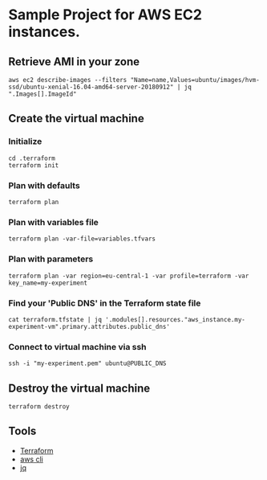 # Sample Project for AWS EC2 instances.

## Retrieve AMI in your zone

    aws ec2 describe-images --filters "Name=name,Values=ubuntu/images/hvm-ssd/ubuntu-xenial-16.04-amd64-server-20180912" | jq ".Images[].ImageId"

## Create the virtual machine

### Initialize

    cd .terraform
    terraform init

### Plan with defaults

    terraform plan
    
### Plan with variables file

    terraform plan -var-file=variables.tfvars
        
### Plan with parameters

    terraform plan -var region=eu-central-1 -var profile=terraform -var key_name=my-experiment
    
### Find your 'Public DNS' in the Terraform state file

    cat terraform.tfstate | jq '.modules[].resources."aws_instance.my-experiment-vm".primary.attributes.public_dns'
    
### Connect to virtual machine via ssh

    ssh -i "my-experiment.pem" ubuntu@PUBLIC_DNS
    
## Destroy the virtual machine

    terraform destroy 

## Tools

* [Terraform](https://www.terraform.io)
* [aws cli](https://docs.aws.amazon.com/de_de/cli/latest/userguide/installing.html)
* [jq](https://stedolan.github.io/jq/)

